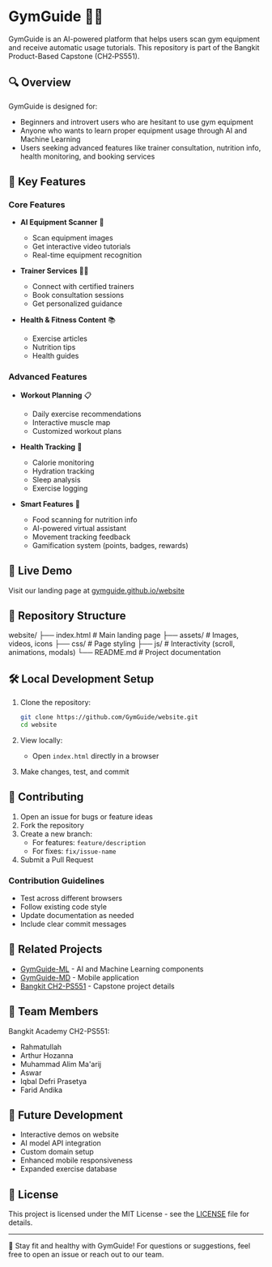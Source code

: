 # GymGuide 🏋️‍♂️

GymGuide is an AI-powered platform that helps users scan gym equipment and receive automatic usage tutorials. This repository is part of the Bangkit Product-Based Capstone (CH2‑PS551).

## 🔍 Overview

GymGuide is designed for:
- Beginners and introvert users who are hesitant to use gym equipment
- Anyone who wants to learn proper equipment usage through AI and Machine Learning
- Users seeking advanced features like trainer consultation, nutrition info, health monitoring, and booking services

## 🌟 Key Features

### Core Features
- **AI Equipment Scanner** 📸
  - Scan equipment images
  - Get interactive video tutorials
  - Real-time equipment recognition

- **Trainer Services** 👨‍🏫
  - Connect with certified trainers
  - Book consultation sessions
  - Get personalized guidance

- **Health & Fitness Content** 📚
  - Exercise articles
  - Nutrition tips
  - Health guides

### Advanced Features
- **Workout Planning** 📋
  - Daily exercise recommendations
  - Interactive muscle map
  - Customized workout plans

- **Health Tracking** 💪
  - Calorie monitoring
  - Hydration tracking
  - Sleep analysis
  - Exercise logging

- **Smart Features** 🤖
  - Food scanning for nutrition info
  - AI-powered virtual assistant
  - Movement tracking feedback
  - Gamification system (points, badges, rewards)

## 🚀 Live Demo

Visit our landing page at [gymguide.github.io/website](https://gymguide.github.io/website)

## 📁 Repository Structure
website/
├── index.html # Main landing page
├── assets/ # Images, videos, icons
├── css/ # Page styling
├── js/ # Interactivity (scroll, animations, modals)
└── README.md # Project documentation


## 🛠️ Local Development Setup

1. Clone the repository:
   ```bash
   git clone https://github.com/GymGuide/website.git
   cd website
   ```

2. View locally:
   - Open `index.html` directly in a browser

3. Make changes, test, and commit

## 🤝 Contributing

1. Open an issue for bugs or feature ideas
2. Fork the repository
3. Create a new branch:
   - For features: `feature/description`
   - For fixes: `fix/issue-name`
4. Submit a Pull Request

### Contribution Guidelines
- Test across different browsers
- Follow existing code style
- Update documentation as needed
- Include clear commit messages

## 🔗 Related Projects

- [GymGuide-ML](https://github.com/GymGuide/ml) - AI and Machine Learning components
- [GymGuide-MD](https://github.com/GymGuide/mobile) - Mobile application
- [Bangkit CH2-PS551](https://github.com/GymGuide/capstone) - Capstone project details

## 👥 Team Members

Bangkit Academy CH2-PS551:
- Rahmatullah
- Arthur Hozanna
- Muhammad Alim Ma'arij
- Aswar
- Iqbal Defri Prasetya
- Farid Andika

## 🎯 Future Development

- Interactive demos on website
- AI model API integration
- Custom domain setup
- Enhanced mobile responsiveness
- Expanded exercise database

## 📄 License

This project is licensed under the MIT License - see the [LICENSE](LICENSE) file for details.

---

💪 Stay fit and healthy with GymGuide! For questions or suggestions, feel free to open an issue or reach out to our team.

